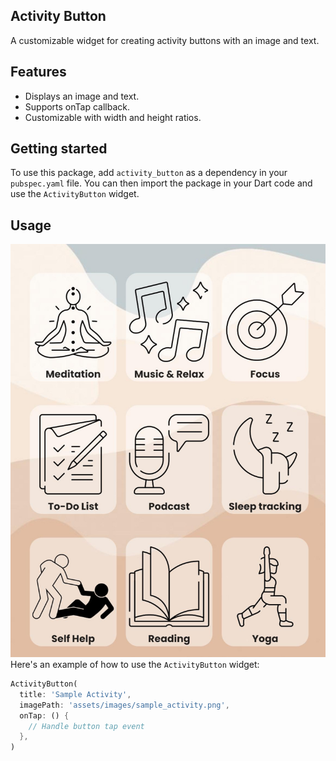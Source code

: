## Activity Button

A customizable widget for creating activity buttons with an image and text.

## Features

- Displays an image and text.
- Supports onTap callback.
- Customizable with width and height ratios.

## Getting started

To use this package, add `activity_button` as a dependency in your `pubspec.yaml` file.
You can then import the package in your Dart code and use the `ActivityButton` widget.

## Usage
[![Example Usage](assets/example_images/example_usage.jpeg)](https://github.com/neminsheth/activity_button)
Here's an example of how to use the `ActivityButton` widget:

```dart
ActivityButton(
  title: 'Sample Activity',
  imagePath: 'assets/images/sample_activity.png',
  onTap: () {
    // Handle button tap event
  },
)
